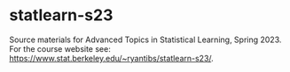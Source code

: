 # statlearn-s23

Source materials for Advanced Topics in Statistical Learning, Spring 2023.
For the course website see: https://www.stat.berkeley.edu/~ryantibs/statlearn-s23/.

